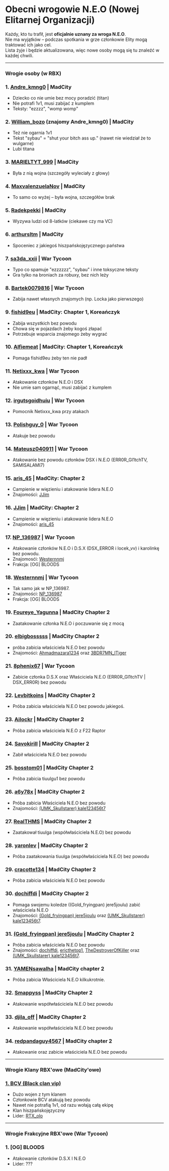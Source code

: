 # Obecni wrogowie N.E.O (Nowej Elitarnej Organizacji)

Każdy, kto tu trafił, jest **oficjalnie uznany za wroga N.E.O**.  
Nie ma wyjątków – podczas spotkania w grze członkowie Elity mogą traktować ich jako cel.  
Lista żyje i będzie aktualizowana, więc nowe osoby mogą się tu znaleźć w każdej chwili.

---

### Wrogie osoby (w RBX)

### 1. [Andre_kmng0](https://www.roblox.com/users/7445351985/profile) | MadCity
- Dziecko co nie umie bez mocy poradzić (titan)
- Nie potrafi 1v1, musi zabijać z kumplem
- Teksty: "ezzzz", "womp womp"

### 2. [William_bozo](https://www.roblox.com/users/3658972187/profile) **(znajomy Andre_kmng0)** | MadCity
- Też nie ogarnia 1v1
- Tekst "sybau" = "shut your bitch ass up." (nawet nie wiedział że to wulgarne)
- Lubi titana

### 3. [MARIELTYT_999](https://www.roblox.com/users/5188523875/profile) | MadCity
- Była z nią wojna (szczegóły wyleciały z głowy)

### 4. [MaxvalenzuelaNov](https://www.roblox.com/users/4298149095/profile) | MadCity
- To samo co wyżej – była wojna, szczegółów brak

### 5. [Radekpekki](https://www.roblox.com/users/5202096253/profile) | MadCity 
- Wyzywa ludzi od 8-latków (ciekawe czy ma VC)

### 6. [arthursltm](https://www.roblox.com/users/1275877320/profile) | MadCity
- Spoceniec z jakiegoś hiszpańskojęzycznego państwa

### 7. [sa3da_xxii](https://www.roblox.com/users/2476865789/profile) | War Tycoon
- Typo co spamuje "ezzzzzz", "sybau" i inne toksyczne teksty
- Gra tylko na broniach za robuxy, bez nich leży

### 8. [Bartek0079816](https://www.roblox.com/users/5670867274/profile) | War Tycoon
- Zabija nawet własnych znajomych (np. Locka jako pierwszego)

### 9. [fishid9eu](https://www.roblox.com/users/1151314556/profile) | MadCity: Chapter 1, Koreańczyk
- Zabija wszystkich bez powodu
- Chowa się w pojazdach żeby kogoś złapać
- Potrzebuje wsparcia znajomego żeby wygrać

### 10. [Alfiemeat](https://www.roblox.com/users/2950335182/profile) | MadCity: Chapter 1, Koreańczyk
- Pomaga fishid9eu żeby ten nie padł

### 11. [Netixxx_kwa](https://www.roblox.com/users/7700129465/profile) | War Tycoon
- Atakowanie członków N.E.O i DSX
- Nie umie sam ogarnąć, musi zabijać z kumplem

### 12. [irgutsgoidhuiu](https://www.roblox.com/users/4084966729/profile) | War Tycoon
- Pomocnik Netixxx_kwa przy atakach

### 13. [Polishguy_0](https://www.roblox.com/users/5099417594/profile) | War Tycoon
- Atakuje bez powodu

### 14. [Mateusz040911](https://www.roblox.com/users/5502078063/profile) | War Tycoon
- Atakowanie bez powodu członków DSX i N.E.O (ERR0R_Gl1tchTV, SAMISALAMI7)

### 15. [aris_45](https://www.roblox.com/users/3505028007/profile) | MadCity: Chapter 2
- Campienie w więzieniu i atakowanie lidera N.E.O  
- Znajomości: [JJim](https://www.roblox.com/users/3279275899/profile) 

### 16. [JJim](https://www.roblox.com/users/3279275899/profile) | MadCity: Chapter 2
- Campienie w więzieniu i atakowanie lidera N.E.O  
- Znajomości: [aris_45](https://www.roblox.com/users/3505028007/profile) 

### 17. [NP_136987](https://www.roblox.com/users/5447368992/profile) | War Tycoon
- Atakowanie członków N.E.O i D.S.X (DSX_ERROR i locek_vv) i karolinkę bez powodu.
- Znajomosći: [Westernnmj](https://www.roblox.com/users/1692766956/profile)
- Frakcja: [OG] BLOODS

### 18. [Westernnmj](https://www.roblox.com/users/1692766956/profile) | War Tycoon 
- Tak samo jak w NP_136987.
- Znajomości: [NP_136987](https://www.roblox.com/users/5447368992/profile)
- Frakcja: [OG] BLOODS

### 19. [Foureye_Yagunna](https://www.roblox.com/users/5235621890/profile) | MadCity Chapter 2
- Zaatakowanie członka N.E.O i poczuwanie się z mocą

### 20. [elbigbosssss](https://www.roblox.com/users/4137089251/profile) | MadCity Chapter 2
- próba zabicia właściciela N.E.O bez powodu
- Znajomości: [Ahmadmazara1234](https://www.roblox.com/users/1152061435/profile) oraz [3BDR7MN_ITiger](https://www.roblox.com/users/1478946917/profile)

### 21. [8phenix67](https://www.roblox.com/users/1499057981/profile) | War Tycoon
- Zabicie członka D.S.X oraz Właściciela N.E.O (ERR0R_Gl1tchTV | DSX_ERR0R) bez powodu

### 22. [Levbitkoins](https://www.roblox.com/users/4570245267/profile) | MadCity Chapter 2
- Próba zabicia właściciela N.E.O bez powodu jakiegoś.

### 23. [Ailockr](https://www.roblox.com/users/1780624665/profile) | MadCity Chapter 2
- Próba zabicia właściciela N.E.O z F22 Raptor

### 24. [Savokirill](https://www.roblox.com/users/1161577548/profile) | MadCity Chapter 2
- Zabił właściciela N.E.O bez powodu

### 25. [bosstom01](https://www.roblox.com/users/966690573/profile) | MadCity Chapter 2
- Próba zabicia tiuulgu1 bez powodu

### 26. [a6y78x](https://www.roblox.com/users/1065992258/profile) | MadCity Chapter 2
- Próba zabicia Właściciela N.E.O bez powodu
- Znajomości: [(UMK_Skullstarer) kale123456t7](https://www.roblox.com/users/2241333478/profile)

### 27. [RealTHMS](https://www.roblox.com/users/1923732781/profile) | MadCity Chapter 2
- Zaatakował tiuulga (współwłaściciela N.E.O) bez powodu

### 28. [yaronlev](https://www.roblox.com/users/872837402/profile) | MadCity Chapter 2
- Próba zaatakowania tiuulga (współwłaściciela N.E.O) bez powodu

### 29. [cracotte134](https://www.roblox.com/users/4249026891/profile) | MadCity Chapter 2
- Próba zabicia właściciela N.E.O bez powodu 

### 30. [dochiffdi](https://www.roblox.com/users/430930322/profile) | MadCity Chapter 2
- Pomaga swojemu koledze ((Gold_fryingpan) jere5joulu) zabić właściciela N.E.O
- Znajomości: [(Gold_fryingpan) jere5joulu](https://www.roblox.com/users/906524048/profile) oraz [(UMK_Skullstarer) kale123456t7](https://www.roblox.com/users/2241333478/profile).

### 31. [(Gold_fryingpan) jere5joulu](https://www.roblox.com/users/906524048/profile) | MadCity Chapter 2 
- Próba zabicia właściciela N.E.O bez powodu
- Znajomości: [dochiffdi](https://www.roblox.com/users/430930322/profile), [ericthetop1](https://www.roblox.com/users/1247360238/profile), [TheDestroyerOfKiller](https://www.roblox.com/users/1373380226/profile) oraz [(UMK_Skullstarer) kale123456t7](https://www.roblox.com/users/2241333478/profile).

### 31. [YAMENsawalha](https://www.roblox.com/users/3667541724/profile) | MadCity chapter 2
- Próba zabicia Właściciela N.E.O kilkukrotnie.

### 32. [Smappyss](https://www.roblox.com/users/4711321931/profile) | MadCity Chapter 2
- Atakowanie współwłaściciela N.E.O bez powodu

### 33. [djila_off](https://www.roblox.com/users/3962400516/profile) | MadCity Chapter 2
- Atakowanie współwłaściciela N.E.O bez powodu

### 34. [redpandaguy4567](https://www.roblox.com/users/1261052649/profile) | MadCity chapter 2
- Atakowanie oraz zabicie właściciela N.E.O bez powodu


---

### Wrogie Klany RBX'owe (MadCity'owe)

### [1. BCV (Black clan vip)](https://www.roblox.com/communities/5822003/BLACK-CLAN-VIP#!/about)
- Dużo wojen z tym klanem
- Członkowie BCV atakują bez powodu
- Nawet nie potrafią 1v1, od razu wołają całą ekipę
- Klan hiszpańskojęzyczny
- Lider: [RTX_olo](https://www.roblox.com/users/1301006509/profile)

---

### Wrogie Frakcyjne RBX'owe (War Tycoon)

### 1. [OG] BLOODS
- Atakowanie członków D.S.X I N.E.O
- Lider: ???
